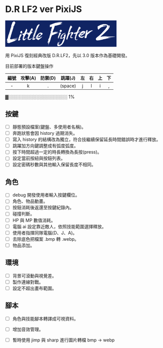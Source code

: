 # D.R LF2 ver PixiJS

![](/public/logo.png)

用 PixiJS 復刻經典改版 D.R.LF2，先以 3.0 版本作為基礎開發。

目前部署的版本鍵盤操作

| 編號 | 攻擊(A) | 防禦(D) | 跳躍(J) | 左 | 右 | 上 | 下 |
| :-: | :-: | :-: | :-: | :-: | :-: | :-: | :-: |
| - | k | . | (space) | j | l  | i | , |


▓░░░░░░░░░░░░░░░░░░░ 1%


## 按鍵
* [ ] 靜態預設檔案(鍵盤、多使用者名稱)。
* [ ] 奔跑狀態會因 history 過期消失。
* [ ] 寫入 history 的結構改為獨立，符合技繼續保留延長時間錯誤時才進行釋放。
* [ ] 跳躍加方向鍵調整成有弧度弧度。
* [ ] 按下時間超過一定的時長轉換為長按(press)。
* [ ] 設定當前按紐與按鈕列表。
* [ ] 設定密碼秒數與其他輸入保留長度不相同。
 
## 角色
* [ ] debug 開發使用者輸入按鍵欄位。
* [ ] 角色、物品動畫。
* [ ] 按鈕消耗後返還至按鍵紀錄內。
* [ ] 碰撞判斷。
* [ ] HP 與 MP 數值消耗。
* [ ] 電腦 ai 設定靠近敵人，依照技能範圍選擇釋放。
* [ ] 使用者指揮同隊電腦(D、J、A)。
* [ ] 去除底色把檔案 .bmp 轉 .webp。
* [ ] 物品添加。

## 環境
* [ ] 背景可滾動與視覺差。
* [ ] 製作連線對戰。
* [ ] 設定不超出畫布範圍。

## 腳本
* [ ] 角色與技能腳本轉譯成可視資料。
* [ ] 增加音效管理。
* [ ] 暫時使用 jimp 與 sharp 進行圖片轉檔 bmp -> webp

